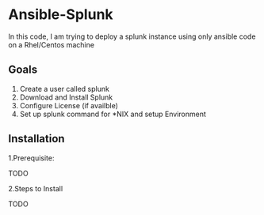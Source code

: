 # Ansible-Splunk

In this code, I am trying to deploy a splunk instance using only ansible code on a Rhel/Centos machine

## Goals
1. Create a user called splunk 
2. Download and Install Splunk
3. Configure License (if availble)
4. Set up splunk command for *NIX and setup Environment

## Installation

1.Prerequisite: 

TODO

2.Steps to Install 

TODO

